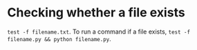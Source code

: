 # Checking whether a file exists

`test -f filename.txt`. To run a command if a file exists, `test -f filename.py && python filename.py`.
